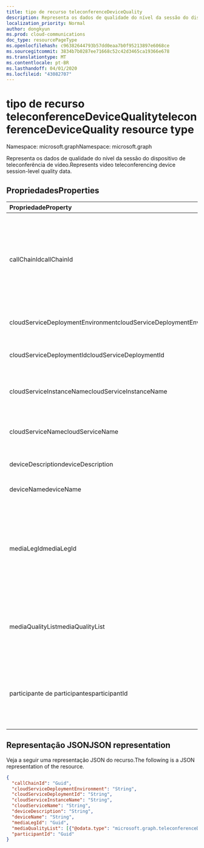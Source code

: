 ```yaml
---
title: tipo de recurso teleconferenceDeviceQuality
description: Representa os dados de qualidade do nível da sessão do dispositivo de teleconferência de vídeo.
localization_priority: Normal
author: dongkyun
ms.prod: cloud-communications
doc_type: resourcePageType
ms.openlocfilehash: c96382644793b57dd0eaa7b0f95213897e6068ce
ms.sourcegitcommit: 3834b7b0287ee71668c52c42d3465ca19366e678
ms.translationtype: MT
ms.contentlocale: pt-BR
ms.lasthandoff: 04/01/2020
ms.locfileid: "43082707"
---
```

# <a name="teleconferencedevicequality-resource-type"></a><span data-ttu-id="09d95-103">tipo de recurso teleconferenceDeviceQuality</span><span class="sxs-lookup"><span data-stu-id="09d95-103">teleconferenceDeviceQuality resource type</span></span>

<span data-ttu-id="09d95-104">Namespace: microsoft.graph</span><span class="sxs-lookup"><span data-stu-id="09d95-104">Namespace: microsoft.graph</span></span>

<span data-ttu-id="09d95-105">Representa os dados de qualidade do nível da sessão do dispositivo de teleconferência de vídeo.</span><span class="sxs-lookup"><span data-stu-id="09d95-105">Represents video teleconferencing device session-level quality data.</span></span>

## <a name="properties"></a><span data-ttu-id="09d95-106">Propriedades</span><span class="sxs-lookup"><span data-stu-id="09d95-106">Properties</span></span>

| <span data-ttu-id="09d95-107">Propriedade</span><span class="sxs-lookup"><span data-stu-id="09d95-107">Property</span></span>     | <span data-ttu-id="09d95-108">Tipo</span><span class="sxs-lookup"><span data-stu-id="09d95-108">Type</span></span>        | <span data-ttu-id="09d95-109">Descrição</span><span class="sxs-lookup"><span data-stu-id="09d95-109">Description</span></span> |
|:-------------|:------------|:------------|
|<span data-ttu-id="09d95-110">callChainId</span><span class="sxs-lookup"><span data-stu-id="09d95-110">callChainId</span></span>|<span data-ttu-id="09d95-111">Guid</span><span class="sxs-lookup"><span data-stu-id="09d95-111">Guid</span></span>|<span data-ttu-id="09d95-112">Um identificador exclusivo para todas as chamadas de participantes em uma conferência ou um identificador exclusivo para duas chamadas de participantes na chamada P2P.</span><span class="sxs-lookup"><span data-stu-id="09d95-112">A unique identifier for all  the participant calls in a conference or a unique identifier for two participant calls in P2P call.</span></span> <span data-ttu-id="09d95-113">Isso precisa ser copiado de `Microsoft.Graph.Call.CallChainId`.</span><span class="sxs-lookup"><span data-stu-id="09d95-113">This needs to be copied over from `Microsoft.Graph.Call.CallChainId`.</span></span>|
|<span data-ttu-id="09d95-114">cloudServiceDeploymentEnvironment</span><span class="sxs-lookup"><span data-stu-id="09d95-114">cloudServiceDeploymentEnvironment</span></span>|<span data-ttu-id="09d95-115">String</span><span class="sxs-lookup"><span data-stu-id="09d95-115">String</span></span>|<span data-ttu-id="09d95-116">Uma região geográfica onde o serviço é implantado, como `ProdNoam`.</span><span class="sxs-lookup"><span data-stu-id="09d95-116">A geo-region where the service is deployed, such as `ProdNoam`.</span></span>|
|<span data-ttu-id="09d95-117">cloudServiceDeploymentId</span><span class="sxs-lookup"><span data-stu-id="09d95-117">cloudServiceDeploymentId</span></span>|<span data-ttu-id="09d95-118">String</span><span class="sxs-lookup"><span data-stu-id="09d95-118">String</span></span>|<span data-ttu-id="09d95-119">Um identificador de implantação exclusivo atribuído pelo Azure.</span><span class="sxs-lookup"><span data-stu-id="09d95-119">A unique deployment identifier assigned by Azure.</span></span>|
|<span data-ttu-id="09d95-120">cloudServiceInstanceName</span><span class="sxs-lookup"><span data-stu-id="09d95-120">cloudServiceInstanceName</span></span>|<span data-ttu-id="09d95-121">String</span><span class="sxs-lookup"><span data-stu-id="09d95-121">String</span></span>|<span data-ttu-id="09d95-122">O nome da instância do serviço de nuvem implantada do Azure, como `FrontEnd_IN_3`.</span><span class="sxs-lookup"><span data-stu-id="09d95-122">The Azure deployed cloud service instance name, such as `FrontEnd_IN_3`.</span></span>|
|<span data-ttu-id="09d95-123">cloudServiceName</span><span class="sxs-lookup"><span data-stu-id="09d95-123">cloudServiceName</span></span>|<span data-ttu-id="09d95-124">String</span><span class="sxs-lookup"><span data-stu-id="09d95-124">String</span></span>|<span data-ttu-id="09d95-125">O nome do serviço de nuvem implantada `contoso.cloudapp.net`do Azure, como.</span><span class="sxs-lookup"><span data-stu-id="09d95-125">The Azure deployed cloud service name, such as `contoso.cloudapp.net`.</span></span>|
|<span data-ttu-id="09d95-126">deviceDescription</span><span class="sxs-lookup"><span data-stu-id="09d95-126">deviceDescription</span></span>|<span data-ttu-id="09d95-127">String</span><span class="sxs-lookup"><span data-stu-id="09d95-127">String</span></span>|<span data-ttu-id="09d95-128">Qualquer descrição adicional, como `VTC Bldg 30/21`.</span><span class="sxs-lookup"><span data-stu-id="09d95-128">Any additional description, such as `VTC Bldg 30/21`.</span></span>|
|<span data-ttu-id="09d95-129">deviceName</span><span class="sxs-lookup"><span data-stu-id="09d95-129">deviceName</span></span>|<span data-ttu-id="09d95-130">String</span><span class="sxs-lookup"><span data-stu-id="09d95-130">String</span></span>|<span data-ttu-id="09d95-131">O nome do agente de mídia do usuário `Cisco SX80`, como.</span><span class="sxs-lookup"><span data-stu-id="09d95-131">The user media agent name, such as `Cisco SX80`.</span></span>|
|<span data-ttu-id="09d95-132">mediaLegId</span><span class="sxs-lookup"><span data-stu-id="09d95-132">mediaLegId</span></span>|<span data-ttu-id="09d95-133">Guid</span><span class="sxs-lookup"><span data-stu-id="09d95-133">Guid</span></span>|<span data-ttu-id="09d95-134">Um identificador exclusivo para um trecho de mídia específico de um participante de uma conferência.</span><span class="sxs-lookup"><span data-stu-id="09d95-134">A unique identifier for a specific media leg of a participant in a conference.</span></span>  <span data-ttu-id="09d95-135">Um participante pode ter vários identificadores de trechos de mídia se o redirecionamento ocorrer.</span><span class="sxs-lookup"><span data-stu-id="09d95-135">One participant can have multiple media leg identifiers if retargeting happens.</span></span> <span data-ttu-id="09d95-136">O parceiro CVI atribui esse valor.</span><span class="sxs-lookup"><span data-stu-id="09d95-136">CVI partner assigns this value.</span></span>|
|<span data-ttu-id="09d95-137">mediaQualityList</span><span class="sxs-lookup"><span data-stu-id="09d95-137">mediaQualityList</span></span>|<span data-ttu-id="09d95-138">coleção [teleconferenceDeviceMediaQuality](teleconferencedevicemediaquality.md)</span><span class="sxs-lookup"><span data-stu-id="09d95-138">[teleconferenceDeviceMediaQuality](teleconferencedevicemediaquality.md) collection</span></span>|<span data-ttu-id="09d95-139">A lista de qualidades de mídia em uma sessão de mídia (chamada), como qualidade de áudio, qualidade de vídeo e/ou qualidade de compartilhamento de tela.</span><span class="sxs-lookup"><span data-stu-id="09d95-139">The list of media qualities in a media session (call), such as audio quality, video quality, and/or screen sharing quality.</span></span>|
|<span data-ttu-id="09d95-140">participante de participantes</span><span class="sxs-lookup"><span data-stu-id="09d95-140">participantId</span></span>|<span data-ttu-id="09d95-141">Guid</span><span class="sxs-lookup"><span data-stu-id="09d95-141">Guid</span></span>|<span data-ttu-id="09d95-142">Um identificador exclusivo para um participante específico em uma conferência.</span><span class="sxs-lookup"><span data-stu-id="09d95-142">A unique identifier for a specific participant in a conference.</span></span> <span data-ttu-id="09d95-143">O parceiro CVI precisa copiar `Call.MyParticipantId` para esta propriedade.</span><span class="sxs-lookup"><span data-stu-id="09d95-143">The CVI partner needs to copy over `Call.MyParticipantId` to this property.</span></span>|

## <a name="json-representation"></a><span data-ttu-id="09d95-144">Representação JSON</span><span class="sxs-lookup"><span data-stu-id="09d95-144">JSON representation</span></span>

<span data-ttu-id="09d95-145">Veja a seguir uma representação JSON do recurso.</span><span class="sxs-lookup"><span data-stu-id="09d95-145">The following is a JSON representation of the resource.</span></span>

<!-- {
  "blockType": "resource",
  "optionalProperties": [

  ],
  "@odata.type": "microsoft.graph.teleconferenceDeviceQuality",
  "baseType": null
}-->

```json
{
  "callChainId": "Guid",
  "cloudServiceDeploymentEnvironment": "String",
  "cloudServiceDeploymentId": "String",
  "cloudServiceInstanceName": "String",
  "cloudServiceName": "String",
  "deviceDescription": "String",
  "deviceName": "String",
  "mediaLegId": "Guid",
  "mediaQualityList": [{"@odata.type": "microsoft.graph.teleconferenceDeviceMediaQuality"}],
  "participantId": "Guid"
}
```

<!-- uuid: 16cd6b66-4b1a-43a1-adaf-3a886856ed98
2019-02-04 14:57:30 UTC -->
<!-- {
  "type": "#page.annotation",
  "description": "teleconferenceDeviceQuality resource",
  "keywords": "",
  "section": "documentation",
  "tocPath": ""
}-->
